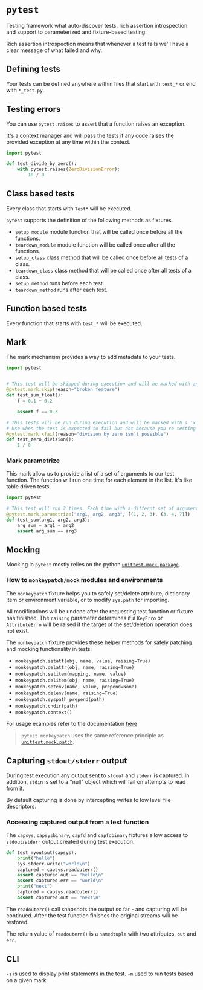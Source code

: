 # `pytest`
Testing framework what auto-discover tests, rich assertion introspection and support to parameterized and fixture-based testing.

Rich assertion introspection means that whenever a test fails we'll have a clear message of what failed and why.
## Defining tests
Your tests can be defined anywhere within files that start with `test_*` or end with `*_test.py`.
## Testing errors
You can use `pytest.raises` to assert that a function raises an exception.

It's a context manager and will pass the tests if any code raises the provided exception at any time within the context.
```python
import pytest

def test_divide_by_zero():
	with pytest.raises(ZeroDivisionError):
		10 / 0
```
## Class based tests
Every class that starts with `Test*` will be executed.

`pytest` supports the definition of the following methods as fixtures.
- `setup_module` module function that will be called once before all the functions.
- `teardown_module` module function will be called once after all the functions.
- `setup_class` class method that will be called once before all tests of a class.
- `teardown_class` class method that will be called once after all tests of a class.
- `setup_method` runs before each test.
- `teardown_method` runs after each test.
## Function based tests
Every function that starts with `test_*` will be executed.
## Mark
The mark mechanism provides a way to add metadata to your tests.
```python
import pytest


# This test will be skipped during execution and will be marked with an 's'
@pytest.mark.skip(reason="broken feature")
def test_sum_float():
	f = 0.1 + 0.2

	assert f == 0.3

# This tests will be run during execution and will be marked with a 'x'
# Use when the test is expected to fail but not because you're testing a failure condition.
@pytest.mark.xfail(reason="division by zero isn't possible")
def test_zero_division():
	1 / 0
```
### Mark parametrize
This mark allow us to provide a list of a set of arguments to our test function. The function will run one time for each element in the list. It's like table driven tests.
```python
import pytest

# This test will run 2 times. Each time with a differnt set of arguments.
@pytest.mark.parametrize("arg1, arg2, arg3", [(1, 2, 3), (3, 4, 7)])
def test_sum(arg1, arg2, arg3):
	arg_sum = arg1 + arg2
	assert arg_sum == arg3
```
## Mocking
Mocking in `pytest` mostly relies on the python [`unittest.mock package`](mock_introduction.md).
### How to `monkeypatch/mock` modules and environments
The `monkeypatch` fixture helps you to safely set/delete attribute, dictionary item or environment variable, or to modify `sys.path` for importing.

All modifications will be undone after the requesting test function or fixture has finished. The `raising` parameter determines if a `KeyErro` or `AttributeErro` will be raised if the target of the set/deletion operation does not exist.

The `monkeypatch` fixture provides these helper methods for safely patching and mocking functionality in tests:
- `monkeypatch.setatt(obj, name, value, raising=True)`
- `monkeypatch.delattr(obj, name, raising=True)`
- `monkeypatch.setitem(mapping, name, value)`
- `monkeypatch.delitem(obj, name, raising=True)`
- `monkeypatch.setenv(name, value, prepend=None)`
- `monkeypatch.delenv(name, raising=True)`
- `monkeypatch.syspath_prepend(path)`
- `monkeypatch.chdir(path)`
- `monkeypatch.context()`

For usage examples refer to the documentation [here](https://docs.pytest.org/en/stable/how-to/monkeypatch.html)

>`pytest.monkeypatch` uses the same reference principle as [`unittest.mock.patch`](mock_introduction.md#patching%20external%20libraries%20imports).
## Capturing `stdout/stderr` output
During test execution any output sent to `stdout` and `stderr` is captured. In addition, `stdin` is set to a "null" object which will fail on attempts to read from it.

By default capturing is done by intercepting writes to low level file descriptors.
### Accessing captured output from a test function
The `capsys`, `capsysbinary`, `capfd` and `capfdbinary` fixtures allow access to `stdout`/`stderr` output created during test execution.
```python
def test_myoutput(capsys):
	print("hello")
	sys.stderr.write("world\n")
	captured = capsys.readouterr()
	assert captured.out == "hello\n"
	assert captured.err == "world\n"
	print("next")
	captured = capsys.readouterr()
	assert captured.out == "next\n"
```

The `readouterr()` call snapshots the output so far - and capturing will be continued. After the test function finishes the original streams will be restored.

The return value of `readouterr()` is a `namedtuple` with two attributes, `out` and `err`.
## CLI
`-s` is used to display print statements in the test.
`-m` used to run tests based on a given mark.